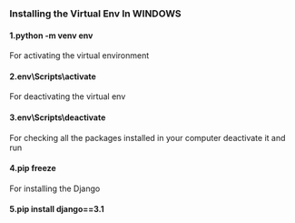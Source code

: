 <h3>Installing the Virtual Env In WINDOWS</h3>
<h4>1.python -m venv env</h4>
For activating the virtual environment
<h4>2.env\Scripts\activate</h4>
For deactivating the virtual env
<h4>3.env\Scripts\deactivate</h4>
For checking all the packages installed in your computer deactivate it and run 
<h4>4.pip freeze</h4>
For installing the Django
<h4>5.pip install django==3.1</h4>
